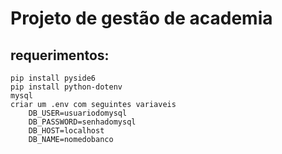 # Projeto de gestão de academia
## requerimentos:
    pip install pyside6
    pip install python-dotenv
    mysql
    criar um .env com seguintes variaveis
        DB_USER=usuariodomysql
        DB_PASSWORD=senhadomysql
        DB_HOST=localhost
        DB_NAME=nomedobanco
